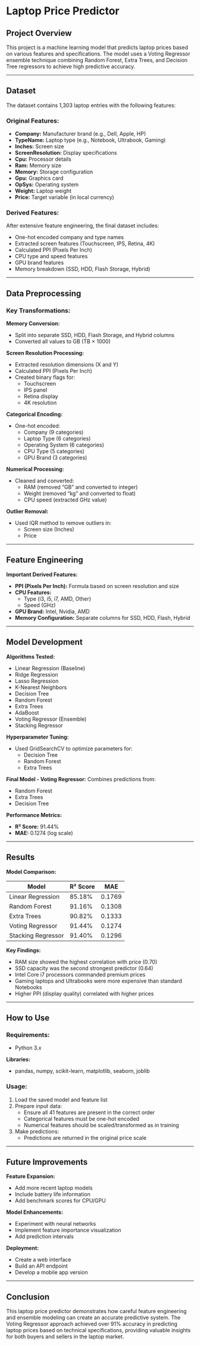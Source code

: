 # Laptop Price Predictor

## Project Overview
This project is a machine learning model that predicts laptop prices based on various features and specifications. The model uses a Voting Regressor ensemble technique combining Random Forest, Extra Trees, and Decision Tree regressors to achieve high predictive accuracy.

---

## Dataset
The dataset contains 1,303 laptop entries with the following features:

### Original Features:
- **Company:** Manufacturer brand (e.g., Dell, Apple, HP)  
- **TypeName:** Laptop type (e.g., Notebook, Ultrabook, Gaming)  
- **Inches:** Screen size  
- **ScreenResolution:** Display specifications  
- **Cpu:** Processor details  
- **Ram:** Memory size  
- **Memory:** Storage configuration  
- **Gpu:** Graphics card  
- **OpSys:** Operating system  
- **Weight:** Laptop weight  
- **Price:** Target variable (in local currency)  

### Derived Features:
After extensive feature engineering, the final dataset includes:
- One-hot encoded company and type names  
- Extracted screen features (Touchscreen, IPS, Retina, 4K)  
- Calculated PPI (Pixels Per Inch)  
- CPU type and speed features  
- GPU brand features  
- Memory breakdown (SSD, HDD, Flash Storage, Hybrid)  

---

## Data Preprocessing

### Key Transformations:
**Memory Conversion:**
- Split into separate SSD, HDD, Flash Storage, and Hybrid columns  
- Converted all values to GB (TB × 1000)  

**Screen Resolution Processing:**
- Extracted resolution dimensions (X and Y)  
- Calculated PPI (Pixels Per Inch)  
- Created binary flags for:
  - Touchscreen  
  - IPS panel  
  - Retina display  
  - 4K resolution  

**Categorical Encoding:**
- One-hot encoded:
  - Company (9 categories)  
  - Laptop Type (6 categories)  
  - Operating System (6 categories)  
  - CPU Type (5 categories)  
  - GPU Brand (3 categories)  

**Numerical Processing:**
- Cleaned and converted:
  - RAM (removed “GB” and converted to integer)  
  - Weight (removed “kg” and converted to float)  
  - CPU speed (extracted GHz value)  

**Outlier Removal:**
- Used IQR method to remove outliers in:
  - Screen size (Inches)  
  - Price  

---

## Feature Engineering

**Important Derived Features:**
- **PPI (Pixels Per Inch):** Formula based on screen resolution and size  
- **CPU Features:**  
  - Type (i3, i5, i7, AMD, Other)  
  - Speed (GHz)  
- **GPU Brand:** Intel, Nvidia, AMD  
- **Memory Configuration:** Separate columns for SSD, HDD, Flash, Hybrid  

---

## Model Development

**Algorithms Tested:**
- Linear Regression (Baseline)  
- Ridge Regression  
- Lasso Regression  
- K-Nearest Neighbors  
- Decision Tree  
- Random Forest  
- Extra Trees  
- AdaBoost  
- Voting Regressor (Ensemble)  
- Stacking Regressor  

**Hyperparameter Tuning:**
- Used GridSearchCV to optimize parameters for:
  - Decision Tree  
  - Random Forest  
  - Extra Trees  

**Final Model - Voting Regressor:**
Combines predictions from:
- Random Forest  
- Extra Trees  
- Decision Tree  

**Performance Metrics:**
- **R² Score:** 91.44%  
- **MAE:** 0.1274 (log scale)  

---

## Results

**Model Comparison:**

| Model              | R² Score | MAE     |
|--------------------|----------|---------|
| Linear Regression  | 85.18%   | 0.1769  |
| Random Forest      | 91.16%   | 0.1308  |
| Extra Trees        | 90.82%   | 0.1333  |
| Voting Regressor   | 91.44%   | 0.1274  |
| Stacking Regressor | 91.40%   | 0.1296  |

**Key Findings:**
- RAM size showed the highest correlation with price (0.70)  
- SSD capacity was the second strongest predictor (0.64)  
- Intel Core i7 processors commanded premium prices  
- Gaming laptops and Ultrabooks were more expensive than standard Notebooks  
- Higher PPI (display quality) correlated with higher prices  

---

## How to Use

### Requirements:
- Python 3.x  

**Libraries:**
- pandas, numpy, scikit-learn, matplotlib, seaborn, joblib  

### Usage:
1. Load the saved model and feature list  
2. Prepare input data:  
   - Ensure all 41 features are present in the correct order  
   - Categorical features must be one-hot encoded  
   - Numerical features should be scaled/transformed as in training  
3. Make predictions:  
   - Predictions are returned in the original price scale  

---

## Future Improvements

**Feature Expansion:**
- Add more recent laptop models  
- Include battery life information  
- Add benchmark scores for CPU/GPU  

**Model Enhancements:**
- Experiment with neural networks  
- Implement feature importance visualization  
- Add prediction intervals  

**Deployment:**
- Create a web interface  
- Build an API endpoint  
- Develop a mobile app version  

---

## Conclusion
This laptop price predictor demonstrates how careful feature engineering and ensemble modeling can create an accurate predictive system. The Voting Regressor approach achieved over 91% accuracy in predicting laptop prices based on technical specifications, providing valuable insights for both buyers and sellers in the laptop market.
